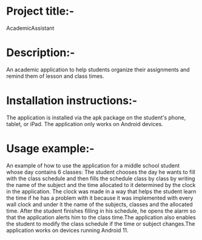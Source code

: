 #    Project title:-
 AcademicAssistant
 #    Description:-
An academic application to help students organize their assignments and remind them of lesson and class times.
#    Installation instructions:-
The application is installed via the apk package on the student's phone, tablet, or iPad. The application only works on Android devices.
#    Usage example:-
An example of how to use the application for a middle school student whose day contains 6 classes: The student chooses the day he wants to fill with the class schedule and then fills the schedule class by class by writing the name of the subject and the time allocated to it determined by the clock in the application. The clock was made in a way that helps the student learn the time if he has a problem with it because it was implemented with every wall clock and under it the name of the subjects, classes and the allocated time. After the student finishes filling in his schedule, he opens the alarm so that the application alerts him to the class time.The application also enables the student to modify the class schedule if the time or subject changes.The application works on devices running Android 11.

